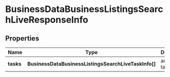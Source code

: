 # BusinessDataBusinessListingsSearchLiveResponseInfo

## Properties

| Name | Type | Description | Notes |
|------------ | ------------- | ------------- | -------------|
**tasks** | **BusinessDataBusinessListingsSearchLiveTaskInfo[]** | array of tasks |[optional]|